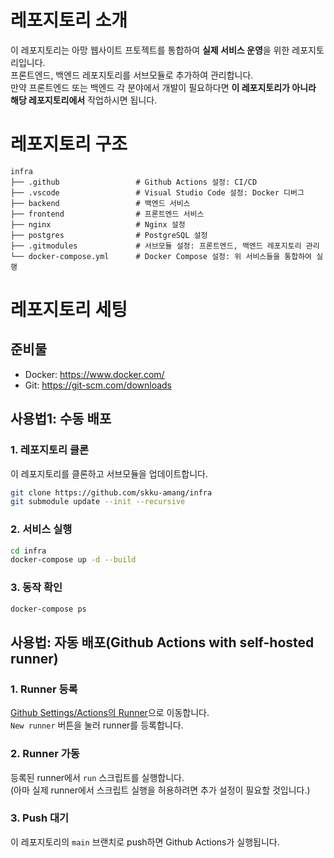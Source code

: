 # 레포지토리 소개
이 레포지토리는 아망 웹사이트 프토젝트를 통합하여 **실제 서비스 운영**을 위한 레포지토리입니다.   
프론트엔드, 백엔드 레포지토리를 서브모듈로 추가하여 관리합니다.   
만약 프론트엔드 또는 백엔드 각 분야에서 개발이 필요하다면 **이 레포지토리가 아니라 해당 레포지토리에서** 작업하시면 됩니다.   


# 레포지토리 구조
```
infra
├── .github                 # Github Actions 설정: CI/CD
├── .vscode                 # Visual Studio Code 설정: Docker 디버그
├── backend                 # 백엔드 서비스
├── frontend                # 프론트엔드 서비스
├── nginx                   # Nginx 설정
├── postgres                # PostgreSQL 설정
├── .gitmodules             # 서브모듈 설정: 프론트엔드, 백엔드 레포지토리 관리
└── docker-compose.yml      # Docker Compose 설정: 위 서비스들을 통합하여 실행
```


# 레포지토리 세팅
## 준비물
- Docker: https://www.docker.com/
- Git: https://git-scm.com/downloads


## 사용법1: 수동 배포
### 1. 레포지토리 클론
이 레포지토리를 클론하고 서브모듈을 업데이트합니다.
```bash
git clone https://github.com/skku-amang/infra
git submodule update --init --recursive
```

### 2. 서비스 실행
```bash
cd infra
docker-compose up -d --build
```

### 3. 동작 확인
```bash
docker-compose ps
```


## 사용법: 자동 배포(Github Actions with self-hosted runner)
### 1. Runner 등록
[Github Settings/Actions의 Runner](https://github.com/skku-amang/infra/settings/actions/runners)으로 이동합니다.   
`New runner` 버튼을 눌러 runner를 등록합니다.
### 2. Runner 가동
등록된 runner에서 `run` 스크립트를 실행합니다.   
(아마 실제 runner에서 스크립트 실행을 허용하려면 추가 설정이 필요할 것입니다.)
### 3. Push 대기
이 레포지토리의 `main` 브랜치로 push하면 Github Actions가 실행됩니다.